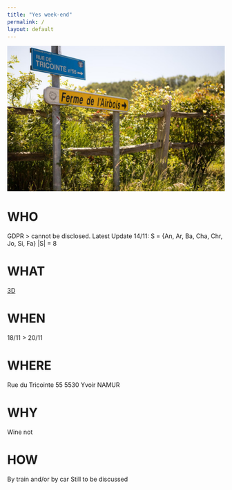 ```yaml
---
title: "Yes week-end"
permalink: /
layout: default
---
```

![alt image](260650734.jpg)
# WHO
GDPR > cannot be disclosed.
Latest Update 14/11: S = {An, Ar, Ba, Cha, Chr, Jo, Si, Fa}
|S| = 8
# WHAT
[3D](https://my.matterport.com/show/?m=GHvoKFJAGii)
# WHEN
18/11 > 20/11
# WHERE
Rue du Tricointe 55 
5530 Yvoir NAMUR
# WHY
Wine not
# HOW
By train and/or by car
Still to be discussed
